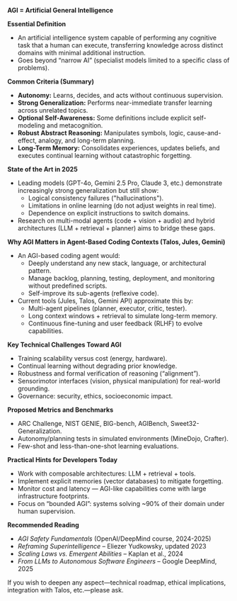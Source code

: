 **AGI = Artificial General Intelligence**

**Essential Definition**  
- An artificial intelligence system capable of performing any cognitive task that a human can execute, transferring knowledge across distinct domains with minimal additional instruction.  
- Goes beyond “narrow AI” (specialist models limited to a specific class of problems).

**Common Criteria (Summary)**  
- **Autonomy:** Learns, decides, and acts without continuous supervision.  
- **Strong Generalization:** Performs near-immediate transfer learning across unrelated topics.  
- **Optional Self-Awareness:** Some definitions include explicit self-modeling and metacognition.  
- **Robust Abstract Reasoning:** Manipulates symbols, logic, cause-and-effect, analogy, and long-term planning.  
- **Long-Term Memory:** Consolidates experiences, updates beliefs, and executes continual learning without catastrophic forgetting.

**State of the Art in 2025**  
- Leading models (GPT-4o, Gemini 2.5 Pro, Claude 3, etc.) demonstrate increasingly strong generalization but still show:  
  - Logical consistency failures ("hallucinations").  
  - Limitations in online learning (do not adjust weights in real time).  
  - Dependence on explicit instructions to switch domains.  
- Research on multi-modal agents (code + vision + audio) and hybrid architectures (LLM + retrieval + planner) aims to bridge these gaps.

**Why AGI Matters in Agent-Based Coding Contexts (Talos, Jules, Gemini)**  
- An AGI-based coding agent would:  
  - Deeply understand any new stack, language, or architectural pattern.  
  - Manage backlog, planning, testing, deployment, and monitoring without predefined scripts.  
  - Self-improve its sub-agents (reflexive code).  
- Current tools (Jules, Talos, Gemini API) approximate this by:  
  - Multi-agent pipelines (planner, executor, critic, tester).  
  - Long context windows + retrieval to simulate long-term memory.  
  - Continuous fine-tuning and user feedback (RLHF) to evolve capabilities.

**Key Technical Challenges Toward AGI**  
- Training scalability versus cost (energy, hardware).  
- Continual learning without degrading prior knowledge.  
- Robustness and formal verification of reasoning (“alignment”).  
- Sensorimotor interfaces (vision, physical manipulation) for real-world grounding.  
- Governance: security, ethics, socioeconomic impact.

**Proposed Metrics and Benchmarks**  
- ARC Challenge, NIST GENIE, BIG-bench, AGIBench, Sweet32-Generalization.  
- Autonomy/planning tests in simulated environments (MineDojo, Crafter).  
- Few-shot and less-than-one-shot learning evaluations.

**Practical Hints for Developers Today**  
- Work with composable architectures: LLM + retrieval + tools.  
- Implement explicit memories (vector databases) to mitigate forgetting.  
- Monitor cost and latency — AGI-like capabilities come with large infrastructure footprints.  
- Focus on “bounded AGI”: systems solving ~90% of their domain under human supervision.

**Recommended Reading**  
- *AGI Safety Fundamentals* (OpenAI/DeepMind course, 2024-2025)  
- *Reframing Superintelligence* – Eliezer Yudkowsky, updated 2023  
- *Scaling Laws vs. Emergent Abilities* – Kaplan et al., 2024  
- *From LLMs to Autonomous Software Engineers* – Google DeepMind, 2025

If you wish to deepen any aspect—technical roadmap, ethical implications, integration with Talos, etc.—please ask.
